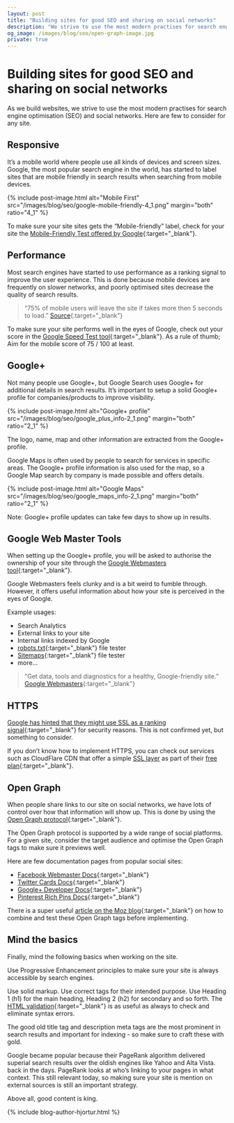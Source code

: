 ```yaml
---
layout: post
title: "Building sites for good SEO and sharing on social networks"
description: "We strive to use the most modern practises for search engine optimisation (SEO) and social networks. Here are few to consider for any site."
og_image: /images/blog/seo/open-graph-image.jpg
private: true
---
```


# Building sites for good SEO and sharing on social networks

As we build websites, we strive to use the most modern practises for search engine optimisation (SEO) and social networks. Here are few to consider for any site.

## Responsive

It’s a mobile world where people use all kinds of devices and screen sizes. Google, the most popular search engine in the world, has started to label sites that are mobile friendly in search results when searching from mobile devices.

{% include post-image.html alt="Mobile First" src="/images/blog/seo/google-mobile-friendly-4_1.png" margin="both" ratio="4_1" %}

To make sure your site sites gets the “Mobile-friendly” label, check for your site the [Mobile-Friendly Test offered by Google](https://www.google.com/webmasters/tools/mobile-friendly/?url=http%3A%2F%2F14islands.com){:target="_blank"}.


## Performance

Most search engines have started to use performance as a ranking signal to improve the user experience. This is done because mobile devices are frequently on slower networks, and poorly optimised sites decrease the quality of search results.

> “75% of mobile users will leave the site if takes more then 5 seconds to load.” [Source](http://www.strangeloopnetworks.com/web-performance-infographics/){:target="_blank"}

To make sure your site performs well in the eyes of Google, check out your score in the [Google Speed Test tool](https://developers.google.com/speed/pagespeed/insights/?url=14islands.com){:target="_blank"}. As a rule of thumb; Aim for the mobile score of 75 / 100 at least.


## Google+

Not many people use Google+, but Google Search uses Google+ for additional details in search results. It’s important to setup a solid Google+ profile for companies/products to improve visibility.

{% include post-image.html alt="Google+ profile" src="/images/blog/seo/google_plus_info-2_1.png" margin="both" ratio="2_1" %}

The logo, name, map and other information are extracted from the Google+ profile.

Google Maps is often used by people to search for services in specific areas. The Google+ profile information is also used for the map, so a Google Map search by company is made possible and offers details.

{% include post-image.html alt="Google Maps" src="/images/blog/seo/google_maps_info-2_1.png" margin="both" ratio="2_1" %}

Note: Google+ profile updates can take few days to show up in results.


## Google Web Master Tools

When setting up the Google+ profile, you will be asked to authorise the ownership of your site through the [Google Webmasters tool](https://www.google.com/webmasters){:target="_blank"}.

Google Webmasters feels clunky and is a bit weird to fumble through. However, it offers useful information about how your site is perceived in the eyes of Google.

Example usages:

* Search Analytics
* External links to your site
* Internal links indexed by Google
* [robots.txt](http://14islands.com/robots.txt){:target="_blank"} file tester
* [Sitemaps](http://14islands.com/sitemap.xml){:target="_blank"} file tester
* more…

> “Get data, tools and diagnostics for a healthy, Google-friendly site.” [Google Webmasters](https://www.google.com/webmasters/){:target="_blank"}

## HTTPS

[Google has hinted that they might use SSL as a ranking signal](http://googlewebmastercentral.blogspot.se/2014/08/https-as-ranking-signal.html){:target="_blank"} for security reasons. This is not confirmed yet, but something to consider.

If you don’t know how to implement HTTPS, you can check out services such as CloudFlare CDN that offer a simple [SSL layer](https://www.cloudflare.com/ssl) as part of their [free plan](https://www.cloudflare.com/plans){:target="_blank"}.


## Open Graph

When people share links to our site on social networks, we have lots of control over how that information will show up. This is done by using the [Open Graph protocol](http://ogp.me/){:target="_blank"}.

The Open Graph protocol is supported by a wide range of social platforms. For a given site, consider the target audience and optimise the Open Graph tags to make sure it previews well.

Here are few documentation pages from popular social sites:

* [Facebook Webmaster Docs](https://developers.facebook.com/docs/sharing/webmasters){:target="_blank"}
* [Twitter Cards Docs](https://dev.twitter.com/cards/overview){:target="_blank"}
* [Google+ Developer Docs](https://developers.google.com/+/web/snippet/){:target="_blank"}
* [Pinterest Rich Pins Docs](https://help.pinterest.com/en/articles/enable-rich-pins-your-site){:target="_blank"}

There is a super useful [article on the Moz blog](https://moz.com/blog/meta-data-templates-123){:target="_blank"} on how to combine and test these Open Graph tags before implementing. 

## Mind the basics

Finally, mind the following basics when working on the site.

Use Progressive Enhancement principles to make sure your site is always accessible by search engines.

Use solid markup. Use correct tags for their intended purpose. Use Heading 1 (h1) for the main heading, Heading 2 (h2) for secondary and so forth. The [HTML validation](https://validator.w3.org/){:target="_blank"} is as useful as always to check and eliminate syntax errors.

The good old title tag and description meta tags are the most prominent in search results and important for indexing - so make sure to craft these with gold. 

Google became popular because their PageRank algorithm delivered superial search results over the oldish engines like Yahoo and Alta Vista. back in the days. PageRank looks at who’s linking to your pages in what context. This still relevant today, so making sure your site is mention on external sources is still an important strategy.

Above all, good content is king.

{% include blog-author-hjortur.html %}